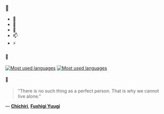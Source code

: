 ### 👋

- 🔭
- 🌱
- 💬
- 📫
- ⚡

#### 🧏

[![Most used languages](https://github-readme-stats-aynah.vercel.app/api/top-langs/?username=aynh&theme=solarized-dark&langs_count=6&layout=compact&hide_title=true)](https://github.com/anuraghazra/github-readme-stats#gh-dark-mode-only)
[![Most used languages](https://github-readme-stats-aynah.vercel.app/api/top-langs/?username=aynh&theme=solarized-light&langs_count=6&layout=compact&hide_title=true)](https://github.com/anuraghazra/github-readme-stats#gh-light-mode-only)

#### 💬

> "There is no such thing as a perfect person. That is why we cannot live alone."

&mdash; [**Chichiri**](https://myanimelist.net/character.php?q=Chichiri&cat=character), [**Fushigi Yuugi**](https://myanimelist.net/search/all?q=Fushigi%20Yuugi&cat=all)
